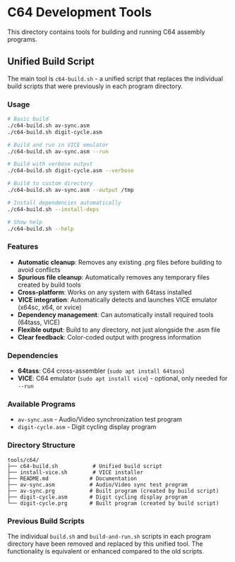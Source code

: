 # C64 Development Tools

This directory contains tools for building and running C64 assembly programs.

## Unified Build Script

The main tool is `c64-build.sh` - a unified script that replaces the individual build scripts that were previously in each program directory.

### Usage

```bash
# Basic build
./c64-build.sh av-sync.asm
./c64-build.sh digit-cycle.asm

# Build and run in VICE emulator  
./c64-build.sh av-sync.asm --run

# Build with verbose output
./c64-build.sh digit-cycle.asm --verbose

# Build to custom directory
./c64-build.sh av-sync.asm --output /tmp

# Install dependencies automatically
./c64-build.sh --install-deps

# Show help
./c64-build.sh --help
```

### Features

- **Automatic cleanup**: Removes any existing .prg files before building to avoid conflicts
- **Spurious file cleanup**: Automatically removes any temporary files created by build tools
- **Cross-platform**: Works on any system with 64tass installed
- **VICE integration**: Automatically detects and launches VICE emulator (x64sc, x64, or xvice)
- **Dependency management**: Can automatically install required tools (64tass, VICE)
- **Flexible output**: Build to any directory, not just alongside the .asm file
- **Clear feedback**: Color-coded output with progress information

### Dependencies

- **64tass**: C64 cross-assembler (`sudo apt install 64tass`)
- **VICE**: C64 emulator (`sudo apt install vice`) - optional, only needed for `--run`

### Available Programs

- `av-sync.asm` - Audio/Video synchronization test program
- `digit-cycle.asm` - Digit cycling display program

### Directory Structure

```
tools/c64/
├── c64-build.sh           # Unified build script
├── install-vice.sh        # VICE installer  
├── README.md             # Documentation
├── av-sync.asm           # Audio/Video sync test program
├── av-sync.prg           # Built program (created by build script)
├── digit-cycle.asm       # Digit cycling display program
└── digit-cycle.prg       # Built program (created by build script)
```

### Previous Build Scripts

The individual `build.sh` and `build-and-run.sh` scripts in each program directory have been removed and replaced by this unified tool. The functionality is equivalent or enhanced compared to the old scripts.